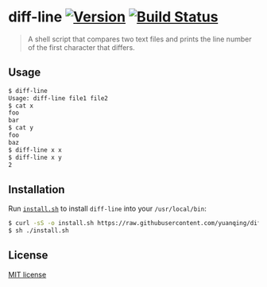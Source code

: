 # diff-line [![Version](https://img.shields.io/badge/version-v0.1.2-orange.svg?style=flat)](https://github.com/yuanqing/diff-line/releases) [![Build Status](https://img.shields.io/travis/yuanqing/diff-line.svg?style=flat)](https://travis-ci.org/yuanqing/diff-line)

> A shell script that compares two text files and prints the line number of the first character that differs.

## Usage

```sh
$ diff-line
Usage: diff-line file1 file2
$ cat x
foo
bar
$ cat y
foo
baz
$ diff-line x x
$ diff-line x y
2
```

## Installation

Run [`install.sh`](https://raw.githubusercontent.com/yuanqing/diff-line/master/install.sh) to install `diff-line` into your `/usr/local/bin`:

```sh
$ curl -sS -o install.sh https://raw.githubusercontent.com/yuanqing/diff-line/master/install.sh
$ sh ./install.sh
```

## License

[MIT license](https://github.com/yuanqing/diff-line/blob/master/LICENSE)
